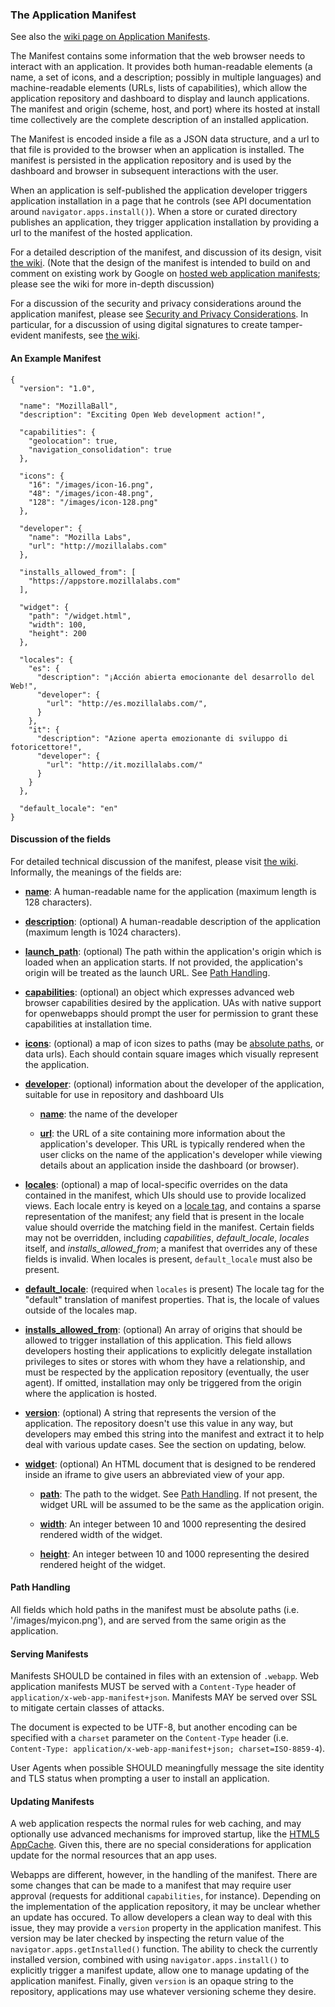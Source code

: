 ### The Application Manifest

See also the [wiki page on Application Manifests](http://wiki.mozilla.org/Labs/Apps/Manifest).

The Manifest contains some information that the web browser needs to interact with an application.  It provides both human-readable elements (a name, a set of icons, and a description; possibly in multiple languages) and machine-readable elements (URLs, lists of capabilities), which allow the application repository and dashboard to display and launch applications.  The manifest and origin (scheme, host, and port) where its hosted at install time collectively are the complete description of an installed application.

The Manifest is encoded inside a file as a JSON data structure, and a url to that file is provided to the browser when an application is installed.  The manifest is persisted in the application repository and is used by the dashboard and browser in subsequent interactions with the user.

When an application is self-published the application developer triggers application installation in a page that he controls (see API documentation around `navigator.apps.install()`).  When a store or curated directory publishes an application, they trigger application installation by providing a url to the manifest of the hosted application.

For a detailed description of the manifest, and discussion of its design, visit [the wiki](http://wiki.mozilla.org/Labs/Apps/Manifest).  (Note that the design of the manifest is intended to build on and comment on existing work by Google on [hosted web application manifests](http://code.google.com/chrome/apps/docs/developers_guide.html#live); please see the wiki for more in-depth discussion)

For a discussion of the security and privacy considerations around the application manifest, please see [Security and Privacy Considerations](security.html).  In particular, for a discussion of using digital signatures to create tamper-evident manifests, see [the wiki](http://wiki.mozilla.org/Labs/Apps/Manifest#Signatures).

#### An Example Manifest

    {
      "version": "1.0",

      "name": "MozillaBall",
      "description": "Exciting Open Web development action!",

      "capabilities": {
        "geolocation": true,
        "navigation_consolidation": true
      },

      "icons": {
        "16": "/images/icon-16.png",
        "48": "/images/icon-48.png",
        "128": "/images/icon-128.png"
      },

      "developer": {
        "name": "Mozilla Labs",
        "url": "http://mozillalabs.com"
      },

      "installs_allowed_from": [
        "https://appstore.mozillalabs.com"
      ],

      "widget": {
        "path": "/widget.html",
        "width": 100,
        "height": 200
      },

      "locales": {
        "es": {
          "description": "¡Acción abierta emocionante del desarrollo del Web!",
          "developer": {
            "url": "http://es.mozillalabs.com/",
          }
        },
        "it": {
          "description": "Azione aperta emozionante di sviluppo di fotoricettore!",
          "developer": {
            "url": "http://it.mozillalabs.com/"
          }
        }
      },

      "default_locale": "en"
    }

#### Discussion of the fields

For detailed technical discussion of the manifest, please visit [the wiki](http://wiki.mozilla.org/Labs/Apps/Manifest).  Informally, the meanings of the fields are:

* [**name**](http://wiki.mozilla.org/Labs/Apps/Manifest#name): A human-readable name for the application (maximum length is 128 characters).

* [**description**](http://wiki.mozilla.org/Labs/Apps/Manifest#description): (optional) A human-readable description of the application  (maximum length is 1024 characters).

* [**launch_path**](http://wiki.mozilla.org/Labs/Apps/Manifest#launch_path): (optional) The path within the application's origin which is loaded when an application starts.  If not provided, the application's origin will be treated as the launch URL.  See [Path Handling](#path-handling).

* [**capabilities**](http://wiki.mozilla.org/Labs/Apps/Manifest#capabilities): (optional) an object which expresses advanced web browser capabilities desired by the application.  UAs with native support for openwebapps should prompt the user for permission to grant these capabilities at installation time.

* [**icons**](http://wiki.mozilla.org/Labs/Apps/Manifest#icons): (optional) a map of icon sizes to paths (may be [absolute paths](#path-handling), or data urls).  Each should contain square images which visually represent the application.

* [**developer**](http://wiki.mozilla.org/Labs/Apps/Manifest#developer): (optional) information about the developer of the application, suitable for use in repository and dashboard UIs

    * [**name**](http://wiki.mozilla.org/Labs/Apps/Manifest#developer.name): the name of the developer

    * [**url**](http://wiki.mozilla.org/Labs/Apps/Manifest#developer.url): the URL of a site containing more information about the application's developer.  This URL is typically rendered when the user clicks on the name of the application's developer while viewing details about an application inside the dashboard (or browser).

* [**locales**](http://wiki.mozilla.org/Labs/Apps/Manifest#locales): (optional) a map of local-specific overrides on the data contained in the manifest, which UIs should use to provide localized views.  Each locale entry is keyed on a [locale tag](http://www.ietf.org/rfc/rfc4646.txt), and contains a sparse representation of the manifest; any field that is present in the locale value should override the matching field in the manifest.   Certain fields may not be overridden, including *capabilities*, *default_locale*, *locales* itself, and *installs_allowed_from*; a manifest that overrides any of these fields is invalid.  When locales is present, `default_locale` must also be present.

* [**default_locale**](http://wiki.mozilla.org/Labs/Apps/Manifest#default.locale): (required when `locales` is present) The locale tag for the "default" translation of manifest properties.  That is, the locale of values outside of the locales map.  

* [**installs_allowed_from**](http://wiki.mozilla.org/Labs/Apps/Manifest#installs.allowed.from): (optional) An array of origins that should be allowed to trigger installation of this application.  This field allows developers hosting their applications to explicitly delegate installation privileges to sites or stores with whom they have a relationship, and must be respected by the application repository (eventually, the user agent).  If omitted, installation may only be triggered from the origin where the application is hosted.

* [**version**](http://wiki.mozilla.org/Labs/Apps/Manifest#version): (optional) A string that represents the version of the application.  The repository doesn't use this value in any way, but developers may embed this string into the manifest and extract it to help deal with various update cases.  See the section on updating, below.

* [**widget**](http://wiki.mozilla.org/Labs/Apps/Manifest#widget): (optional) An HTML document that is designed to be rendered inside an iframe to give users an abbreviated view of your app.

    * [**path**](http://wiki.mozilla.org/Labs/Apps/Manifest#widget.path): The path to the widget.  See [Path Handling](#path-handling).  If not present, the widget URL will be assumed to be the same as the application origin.

    * [**width**](http://wiki.mozilla.org/Labs/Apps/Manifest#widget.width): An integer between 10 and 1000 representing the desired rendered width of the widget.

    * [**height**](http://wiki.mozilla.org/Labs/Apps/Manifest#widget.width): An integer between 10 and 1000 representing the desired rendered height of the widget.

#### Path Handling <a name="path-handling"></a>

All fields which hold paths in the manifest must be absolute paths (i.e. '/images/myicon.png'), and are served from the same origin as the application.

#### Serving Manifests

Manifests SHOULD be contained in files with an extension of `.webapp`.  Web application manifests MUST be served with a `Content-Type` header of `application/x-web-app-manifest+json`.  Manifests MAY be served over SSL to mitigate certain classes of attacks.

The document is expected to be UTF-8, but another encoding can be specified with a `charset` parameter on the `Content-Type` header (i.e. `Content-Type: application/x-web-app-manifest+json; charset=ISO-8859-4`).

User Agents when possible SHOULD meaningfully message the site identity and TLS status when prompting a user to install an application.

#### Updating Manifests

A web application respects the normal rules for web caching, and may optionally use advanced mechanisms for improved startup, like the [HTML5 AppCache](http://www.whatwg.org/specs/web-apps/current-work/multipage/offline.html#offline).  Given this, there are no special considerations for application update for the normal resources that an app uses.

Webapps are different, however, in the handling of the manifest.  There are some changes that can be made to a manifest that may require user approval (requests for additional `capabilities`, for instance).  Depending on the implementation of the application repository, it may be unclear whether an update has occured.  To allow developers a clean way to deal with this issue, they may provide a `version` property in the application manifest.  This version may be later checked by inspecting the return value of the `navigator.apps.getInstalled()` function.  The ability to check the currently installed version, combined with using `navigator.apps.install()` to explicitly trigger a manifest update, allow one to manage updating of the application manifest.  Finally, given `version` is an opaque string to the repository, applications may use whatever versioning scheme they desire.
